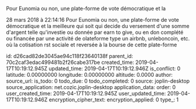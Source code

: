 Pour Eunomia ou non, une plate-forme de vote démocratique et la

28 mars 2018 à 22:14:16
Pour Eunomia ou non, une plate-forme de vote démocratique et la
meilleure qui soit qui decide du versement d\'une somme d\'argent telle
qu\'investie ou donnée par earn to give, ou en don complété ou financée
par une activité de olateforme type un airbnb, unleboncoin, etc. où la
cotisation rst sociale et reversée à la bourse de cette plate-forme


id: d26cad82de3045ae94c118f23640138f
parent_id: 70c2caf3edac499481b2f26cabe317be
created_time: 2019-04-17T10:19:12.945Z
updated_time: 2019-04-17T10:19:12.946Z
is_conflict: 0
latitude: 0.00000000
longitude: 0.00000000
altitude: 0.0000
author: 
source_url: 
is_todo: 0
todo_due: 0
todo_completed: 0
source: joplin-desktop
source_application: net.cozic.joplin-desktop
application_data: 
order: 0
user_created_time: 2019-04-17T10:19:12.945Z
user_updated_time: 2019-04-17T10:19:12.946Z
encryption_cipher_text: 
encryption_applied: 0
type_: 1